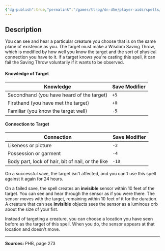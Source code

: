 ```yaml
---
{"dg-publish":true,"permalink":"/games/ttrpg/dn-d5e/player-aids/spells/level-5/scrying/","tags":["ttrpg/dnd/5e","verbal","somatic","material","concentration","spell"],"noteIcon":""}
---
```



## Description
You can see and hear a particular creature you choose that is on the same plane of existence as you.
The target must make a Wisdom Saving Throw, which is modified by how well you know the target and the sort of physical connection you have to it.
If a target knows you're casting this spell, it can fail the Saving Throw voluntarily if it wants to be observed.

#### Knowledge of Target
| Knowledge | Save Modifier |
|-----|-----|
| Secondhand (you have heard of the target) | `+5` |
| Firsthand (you have met the target) | `+0` |
| Familiar (you know the target well) | `-5` |

#### Connection to Target
| Connection | Save Modifier |
|-----|-----|
| Likeness or picture | `-2` |
| Possession or garment | `-4` |
| Body part, lock of hair, bit of nail, or the like | `-10` |

On a successful save, the target isn't affected, and you can't use this spell against it again for 24 hours.

On a failed save, the spell creates an **invisible** sensor within 10 feet of the target.
You can see and hear through the sensor as if you were there.
The sensor moves with the target, remaining within 10 feet of it for the duration.
A creature that can see **invisible** objects sees the sensor as a luminous orb about the size of your fist.

Instead of targeting a creature, you can choose a location you have seen before as the target of this spell.
When you do, the sensor appears at that location and doesn't move.

---

**Sources:** PHB, page 273
